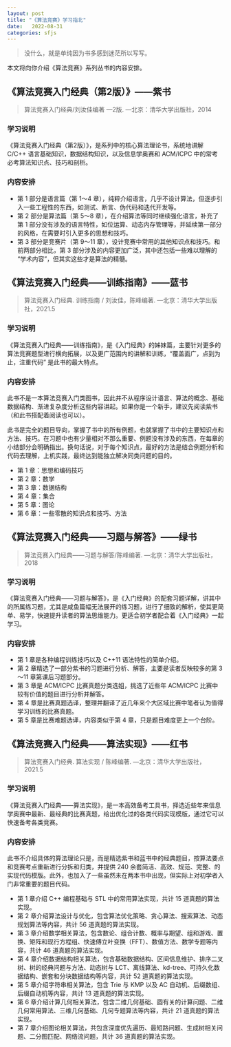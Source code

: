 ```yaml
---
layout: post
title: "《算法竞赛》学习指北"
date:   2022-08-31
categories: sfjs
---
```


> 没什么，就是单纯因为书多感到迷茫所以写写。

本文将向你介绍《算法竞赛》系列丛书的内容安排。

## 《算法竞赛入门经典（第2版）》——紫书

> 算法竞赛入门经典/刘汝佳编著 —2版. —北京：清华大学出版社，2014

### 学习说明

《算法竞赛入门经典（第2版）》，是系列中的核心算法理论书，系统地讲解 C/C++ 语言基础知识，数据结构知识，以及信息学奥赛和 ACM/ICPC 中的常考必考算法知识点、技巧和剖析。

### 内容安排

* 第 1 部分是语言篇（第 1～4 章），纯粹介绍语言，几乎不设计算法，但逐步引入一些工程性的东西，如测试、断言、伪代码和迭代开发等。
* 第 2 部分是算法篇（第 5～8 章），在介绍算法等同时继续强化语言，补充了第 1 部分没有涉及的语言特性，如位运算、动态内存管理等，并延续第一部分的风格，在需要时引入更多的思想和技巧。
* 第 3 部分是竞赛片（第 9～11 章），设计竞赛中常用的其他知识点和技巧。和前两部分相比，第 3 部分涉及的内容更加广泛，其中还包括一些难以理解的 “学术内容”，但其实这些才是算法的精髓。

## 《算法竞赛入门经典——训练指南》——蓝书

> 算法竞赛入门经典. 训练指南 / 刘汝佳，陈峰编著. —北京：清华大学出版社，2021.5

### 学习说明

《算法竞赛入门经典——训练指南》，是《入门经典》的姊妹篇，主要针对更多的算法竞赛题型进行横向拓展，以及更广范围内的讲解和训练，“覆盖面广，点到为止，注重代码” 是此书的最大特点。

### 内容安排

此书不是一本算法竞赛入门类图书，因此并不从程序设计语言、算法的概念、基础数据结构、渐进复杂度分析这些内容讲起。如果你是一个新手，建议先阅读紫书（和此书搭配着阅读也可以）。

此书是完全的题目导向，掌握了书中的所有例题，也就掌握了书中的主要知识点和方法、技巧。在习题中也有少量相对不那么重要、例题没有涉及的东西，在每章的小结部分会明确指出。换句话说，对于每个知识点，最好的方法是结合例题分析和代码去理解，上机实践，最终达到能独立解决同类问题的目的。

* 第 1 章：思想和编码技巧
* 第 2 章：数学
* 第 3 章：数据结构
* 第 4 章：集合
* 第 5 章：图论
* 第 6 章：一些零散的知识点和技巧、方法

## 《算法竞赛入门经典——习题与解答》——绿书

> 算法竞赛入门经典——习题与解答/陈峰编著. —北京：清华大学出版社，2018

### 学习说明

《算法竞赛入门经典——习题与解答》，是《入门经典》的配套习题详解，讲其中的所属练习题，尤其是咸鱼篇幅无法展开的练习题，进行了细致的解析，使其更简单、易学，快速提升读者的算法思维能力。更适合初学者配合着《入门经典》一起学习。

### 内容安排

* 第 1 章是各种编程训练技巧以及 C++11 语法特性的简单介绍。
* 第 2 章精选了一部分紫书的习题进行分析、解答，主要是读者反映较多的第 3～11 章第课后习题部分。
* 第 3 章是 ACM/ICPC 比赛真题分类选姐，挑选了近些年 ACM/ICPC 比赛中较有价值的题目进行分析并解答。
* 第 4 章是比赛真题选译，整理并翻译了近几年来个大区域比赛中笔者认为值得学习训练的比赛真题。
* 第 5 章是比赛难题选译，内容类似于第 4 章，只是题目难度更上一个台阶。

## 《算法竞赛入门经典——算法实现》——红书

> 算法竞赛入门经典. 算法实现 / 陈峰编著. —北京：清华大学出版社，2021.5

### 学习说明

《算法竞赛入门经典——算法实现》，是一本高效备考工具书，择选近些年来信息学奥赛中最新、最经典的比赛真题，给出优化过的各类代码实现模版，通过它可以快速备考各类竞赛。

### 内容安排

此书不介绍具体的算法理论只是，而是精选紫书和蓝书中的经典题目，按算法要点和竞赛考点重新进行分拆和归类，并提供 240 余套简洁、高效、规范、完整、的实现代码模版。此外，也加入了一些虽然未在两本书中出现，但实际上对初学者入门非常重要的题目代码。

* 第 1 章介绍 C++ 编程基础与 STL 中的常用算法实现，共计 15 道真题的算法实现。
* 第 2 章介绍算法设计与优化，包含算法优化策略、贪心算法、搜索算法、动态规划算法等内容，共计 56 道真题的算法实现。
* 第 3 章介绍数学相关算法，包含数论、组合计数、概率与期望、组和游戏、置换、矩阵和现行方程组、快速傅立叶变换（FFT）、数值方法、数学专题等内容，共计 46 道真题的算法实现。
* 第 4 章介绍数据结构相关算法，包含基础数据结构、区间信息维护、排序二叉树、树的经典问题与方法、动态树与 LCT、离线算法、kd-tree、可持久化数据结构、嵌套和分块数据结构等内容，共计 52 道真题的算法实现。
* 第 5 章介绍字符串相关算法，包含 Trie 与 KMP 以及 AC 自动机、后缀数组、后缀自动机等内容，共计 13 道真题的算法实现。
* 第 6 章介绍计算几何相关算法，包含二维几何基础、圆有关的计算问题、二维几何常用算法、三维几何基础、几何专题算法等内容，共计 21 道真题的算法实现。
* 第 7 章介绍图论相关算法，共包含深度优先遍历、最短路问题、生成树相关问题、二分图匹配、网络流问题，共计 36 道真题的算法实现。